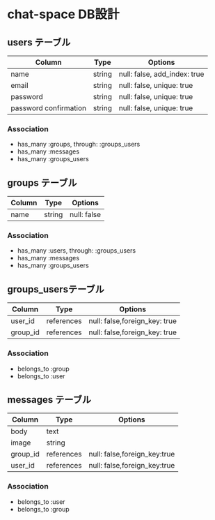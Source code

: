 # chat-space DB設計
## users テーブル
|Column|Type|Options|
|------|----|-------|
|name|string|null: false, add_index: true|
|email|string|null: false, unique: true|
|password|string|null: false, unique: true|
|password confirmation|string|null: false, unique: true|
### Association
- has_many :groups, through: :groups_users
- has_many :messages
- has_many :groups_users

## groups テーブル
|Column|Type|Options|
|------|----|-------|
|name|string|null: false|
### Association
- has_many :users, through: :groups_users
- has_many :messages
- has_many :groups_users

## groups_usersテーブル
|Column|Type|Options|
|------|----|-------|
|user_id|references|null: false,foreign_key: true
|group_id|references|null: false,foreign_key: true
### Association
- belongs_to :group
- belongs_to :user

## messages テーブル
|Column|Type|Options|
|------|----|-------|
|body|text||
|image|string||
|group_id|references|null: false,foreign_key:true|
|user_id|references|null: false,foreign_key:true|
### Association
- belongs_to :user
- belongs_to :group
